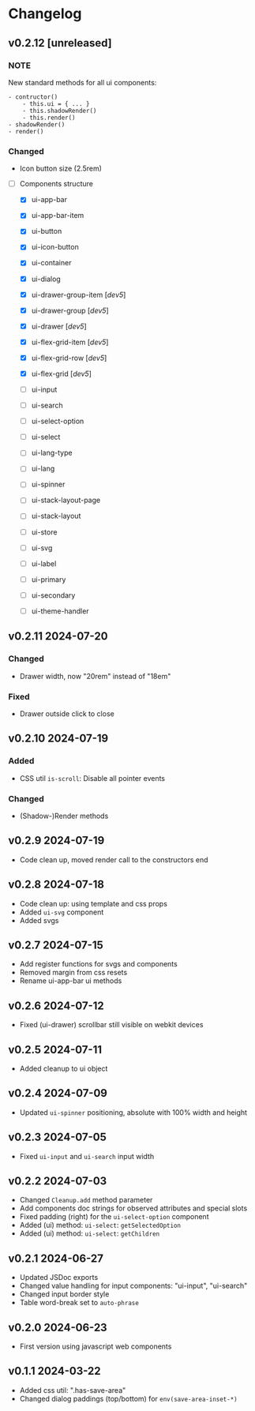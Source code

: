 # Changelog

## v0.2.12 [unreleased]

### NOTE

New standard methods for all ui components:

    - contructor()
        - this.ui = { ... }
        - this.shadowRender()
        - this.render()
    - shadowRender()
    - render()

### Changed

- Icon button size (2.5rem)
- [ ] Components structure
    - [x] ui-app-bar
    - [x] ui-app-bar-item
    - [x] ui-button
    - [x] ui-icon-button
    - [x] ui-container
    - [x] ui-dialog
    - [x] ui-drawer-group-item  [*dev5*]
    - [x] ui-drawer-group       [*dev5*]
    - [x] ui-drawer             [*dev5*]
    - [x] ui-flex-grid-item     [*dev5*]
    - [x] ui-flex-grid-row      [*dev5*]
    - [x] ui-flex-grid          [*dev5*]
    - [ ] ui-input
    - [ ] ui-search
    - [ ] ui-select-option
    - [ ] ui-select
    - [ ] ui-lang-type
    - [ ] ui-lang
    - [ ] ui-spinner
    - [ ] ui-stack-layout-page
    - [ ] ui-stack-layout
    - [ ] ui-store
    - [ ] ui-svg
    - [ ] ui-label
    - [ ] ui-primary
    - [ ] ui-secondary
    - [ ] ui-theme-handler


## v0.2.11 2024-07-20

### Changed

- Drawer width, now "20rem" instead of "18em"

### Fixed

- Drawer outside click to close


## v0.2.10 2024-07-19

### Added

- CSS util `is-scroll`: Disable all pointer events

### Changed

- (Shadow-)Render methods


## v0.2.9 2024-07-19

- Code clean up, moved render call to the constructors end


## v0.2.8 2024-07-18

- Code clean up: using template and css props
- Added `ui-svg` component
- Added svgs


## v0.2.7 2024-07-15

- Add register functions for svgs and components
- Removed margin from css resets
- Rename ui-app-bar ui methods


## v0.2.6 2024-07-12

- Fixed (ui-drawer) scrollbar still visible on webkit devices


## v0.2.5 2024-07-11

- Added cleanup to ui object


## v0.2.4 2024-07-09

- Updated `ui-spinner` positioning, absolute with 100% width and height


## v0.2.3 2024-07-05

- Fixed `ui-input` and `ui-search` input width


## v0.2.2 2024-07-03

- Changed `Cleanup.add` method parameter
- Add components doc strings for observed attributes and special slots
- Fixed padding (right) for the `ui-select-option` component
- Added (ui) method: `ui-select`: `getSelectedOption`
- Added (ui) method: `ui-select`: `getChildren`


## v0.2.1 2024-06-27

- Updated JSDoc exports
- Changed value handling for input components: "ui-input", "ui-search"
- Changed input border style
- Table word-break set to `auto-phrase`


## v0.2.0 2024-06-23

- First version using javascript web components


## v0.1.1 2024-03-22

- Added css util: ".has-save-area"
- Changed dialog paddings (top/bottom) for `env(save-area-inset-*)`
